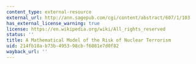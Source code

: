 ```yaml
---
content_type: external-resource
external_url: http://ann.sagepub.com/cgi/content/abstract/607/1/103
has_external_license_warning: true
license: https://en.wikipedia.org/wiki/All_rights_reserved
status: ''
title: A Mathematical Model of the Risk of Nuclear Terrorism
uid: 214fb18a-b73b-4953-98cb-f6081e7d0f82
wayback_url: ''
---
```

